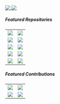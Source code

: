 <a href="https://coderstats.net/github/#mpaperno" target="_blank">
<image align="center" src="https://github-readme-stats.vercel.app/api?username=mpaperno&show_icons=true&include_all_commits=true&count_private=true&hide_rank=true&line_height=28&theme=github_dark&bg_color=00000000&border_color=30363d">
</a>
<a href="https://coderstats.net/github/#mpaperno" target="_blank">
<image align="center" src="https://github-readme-stats.vercel.app/api/top-langs/?username=mpaperno&layout=compact&langs_count=10&hide=html,qmake,css&theme=github_dark&bg_color=00000000&border_color=30363d&custom_title=Language%20Stats%20(click%20for%20more)">
</a>

##### Featured Repositories
<table border=0>
<tr>
<td><a href="https://github.com/mpaperno/MSFSTouchPortalPlugin">
  <image align="center" src="https://github-readme-stats.vercel.app/api/pin/?username=mpaperno&repo=MSFSTouchPortalPlugin&theme=github_dark&bg_color=00000000&border_color=30363d">
</a></td>
<td><a href="https://github.com/mpaperno/TJoy">
  <image align="center" src="https://github-readme-stats.vercel.app/api/pin/?username=mpaperno&repo=TJoy&theme=github_dark&bg_color=00000000&border_color=30363d">
</a></td>
</tr>

<tr>
<td><a href="https://github.com/mpaperno/WASimCommander">
  <image align="center" src="https://github-readme-stats.vercel.app/api/pin/?username=mpaperno&repo=WASimCommander&theme=github_dark&bg_color=00000000&border_color=30363d">
</a></td>
<td><a href="https://github.com/mpaperno/LGKeys-TouchPortal-Plugin">
  <image align="center" src="https://github-readme-stats.vercel.app/api/pin/?username=mpaperno&repo=LGKeys-TouchPortal-Plugin&theme=github_dark&bg_color=00000000&border_color=30363d">
</a></td>
</tr>

<tr>
<td><a href="https://github.com/mpaperno/aq_flight_control">
  <image align="center" src="https://github-readme-stats.vercel.app/api/pin/?username=mpaperno&repo=aq_flight_control&theme=github_dark&bg_color=00000000&border_color=30363d">
</a></td>
<td><a href="https://github.com/mpaperno/qgroundcontrol_aq">
  <image align="center" src="https://github-readme-stats.vercel.app/api/pin/?username=mpaperno&repo=qgroundcontrol_aq&theme=github_dark&bg_color=00000000&border_color=30363d">
</a></td>
</tr>

<tr>
<td><a href="https://github.com/mpaperno/spampd">
  <image align="center" src="https://github-readme-stats.vercel.app/api/pin/?username=mpaperno&repo=spampd&theme=github_dark&bg_color=00000000&border_color=30363d&cache_seconds=7200">
</a></td>
<td><a href="https://github.com/mpaperno/maxLibQt">
  <image align="center" src="https://github-readme-stats.vercel.app/api/pin/?username=mpaperno&repo=maxLibQt&theme=github_dark&bg_color=00000000&border_color=30363d">
</a></td>
</tr>
<tr>
<td><a href="https://github.com/mpaperno/jMAVSim">
  <image align="center" src="https://github-readme-stats.vercel.app/api/pin/?username=mpaperno&repo=jMAVSim&theme=github_dark&bg_color=00000000&border_color=30363d&cache_seconds=7200">
</a></td>
<td><a href="https://github.com/mpaperno/MSFS-Tools">
  <image align="center" src="https://github-readme-stats.vercel.app/api/pin/?username=mpaperno&repo=MSFS-Tools&theme=github_dark&bg_color=00000000&border_color=30363d">
</a></td>
</tr>
</table>

##### Featured Contributions

<table>
<tr>
<td><a href="https://github.com/spdermn02/TouchPortal-Dynamic-Icons">
  <image align="center" src="https://github-readme-stats.vercel.app/api/pin/?username=spdermn02&repo=TouchPortal-Dynamic-Icons&theme=github_dark&bg_color=00000000&border_color=30363d&show_owner=true">
</a></td>
<td><a href="https://github.com/KillerBOSS2019/TouchPortal-API">
  <image align="center" src="https://github-readme-stats.vercel.app/api/pin/?username=KillerBOSS2019&repo=TouchPortal-API&theme=github_dark&bg_color=00000000&border_color=30363d&show_owner=true">
</a></td>
</tr>
<tr>
<td><a href="https://github.com/opentx/opentx">
  <image align="center" src="https://github-readme-stats.vercel.app/api/pin/?username=opentx&repo=opentx&theme=github_dark&bg_color=00000000&border_color=30363d&show_owner=true">
</a></td>
<td><a href="https://github.com/mpaperno/TouchPortal-CS-API">
  <image align="center" src="https://github-readme-stats.vercel.app/api/pin/?username=mpaperno&repo=TouchPortal-CS-API&theme=github_dark&bg_color=00000000&border_color=30363d">
</a></td>
</tr>
</table>
